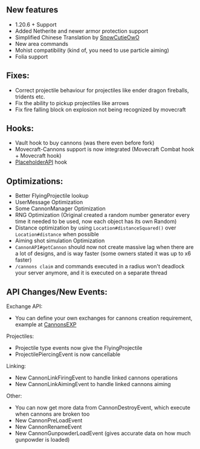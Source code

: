 New features
---------------
- 1.20.6 + Support
- Added Netherite and newer armor protection support
- Simplified Chinese Translation by [SnowCutieOwO](https://github.com/SnowCutieOwO)
- New area commands
- Mohist compatibility (kind of, you need to use particle aiming)
- Folia support

Fixes:
---------------
- Correct projectile behaviour for projectiles like ender dragon fireballs, tridents etc.
- Fix the ability to pickup projectiles like arrows
- Fix fire falling block on explosion not being recognized by movecraft

Hooks:
---------------
- Vault hook to buy cannons (was there even before fork)
- Movecraft-Cannons support is now integrated (Movecraft Combat hook + Movecraft hook)
- [PlaceholderAPI](./PLACEHOLDERS.md) hook

Optimizations:
---------------
- Better FlyingProjectile lookup
- UserMessage Optimization
- Some CannonManager Optimization
- RNG Optimization (Original created a random number generator every time it needed to be used, now each object has its own Random)
- Distance optimization by using `Location#distanceSquared()` over `Location#distance` when possible
- Aiming shot simulation Optimization
- `CannonAPI#getCannon` should now not create massive lag when there are a lot of designs, and is way faster (some owners stated it was up to x6 faster)
- `/cannons claim` and commands executed in a radius won't deadlock your server anymore, and it is executed on a separate thread

API Changes/New Events:
--------------

Exchange API:
- You can define your own exchanges for cannons creation requirement, example at [CannonsEXP](https://github.com/Intybyte/CannonsEXP)

Projectiles:
- Projectile type events now give the FlyingProjectile
- ProjectilePiercingEvent is now cancellable

Linking:
- New CannonLinkFiringEvent to handle linked cannons operations
- New CannonLinkAimingEvent to handle linked cannons aiming

Other:
- You can now get more data from CannonDestroyEvent, which execute when cannons are broken too
- New CannonPreLoadEvent 
- New CannonRenameEvent
- New CannonGunpowderLoadEvent (gives accurate data on how much gunpowder is loaded)